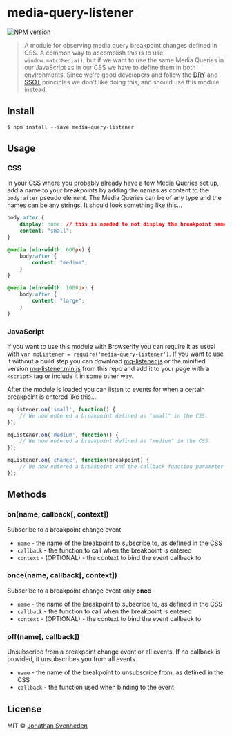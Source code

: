 # media-query-listener

[![NPM version][npm-image]][npm-url]

> A module for observing media query breakpoint changes defined in CSS. A common way to accomplish this is to use `window.matchMedia()`, but if we want to use the same Media Queries in our JavaScript as in our CSS we have to define them in both environments. Since we're good developers and follow the [DRY](https://en.wikipedia.org/wiki/Don't_repeat_yourself) and [SSOT](https://en.wikipedia.org/wiki/Single_Source_of_Truth) principles we don't like doing this, and should use this module instead.


## Install

```
$ npm install --save media-query-listener
```


## Usage

### CSS

In your CSS where you probably already have a few Media Queries set up, add a name to your breakpoints by adding the names as content to the `body:after` pseudo element. The Media Queries can be of any type and the names can be any strings. It should look something like this...

```css
body:after {
    display: none; // this is needed to not display the breakpoint names on the page
    content: "small";
}

@media (min-width: 600px) {
    body:after {
        content: "medium";
    }
}

@media (min-width: 1000px) {
    body:after {
        content: "large";
    }
}
```

### JavaScript

If you want to use this module with Browserify you can require it as usual with `var mqListener = require('media-query-listener')`. If you want to use it without a build step you can download [mq-listener.js](dist/mq-listener.js) or the minified version [mq-listener.min.js](dist/mq-listener.min.js) from this repo and add it to your page with a `<script>` tag or include it in some other way.

After the module is loaded you can listen to events for when a certain breakpoint is entered like this...

```js
mqListener.on('small', function() {
    // We now entered a breakpoint defined as "small" in the CSS.
});

mqListener.on('medium', function() {
    // We now entered a breakpoint defined as "medium" in the CSS.
});

mqListener.on('change', function(breakpoint) {
    // We now entered a breakpoint and the callback function parameter contains the name of the entered breakpoint as defined in the CSS.
});
```


## Methods

### on(name, callback[, context])

Subscribe to a breakpoint change event

* `name` - the name of the breakpoint to subscribe to, as defined in the CSS
* `callback` - the function to call when the breakpoint is entered
* `context` - (OPTIONAL) - the context to bind the event callback to

### once(name, callback[, context])

Subscribe to a breakpoint change event only **once**

* `name` - the name of the breakpoint to subscribe to, as defined in the CSS
* `callback` - the function to call when the breakpoint is entered
* `context` - (OPTIONAL) - the context to bind the event callback to

### off(name[, callback])

Unsubscribe from a breakpoint change event or all events. If no callback is provided, it unsubscribes you from all events.

* `name` - the name of the breakpoint to unsubscribe from, as defined in the CSS
* `callback` - the function used when binding to the event


## License

MIT © [Jonathan Svenheden](https://github.com/svenheden)

[npm-url]: https://npmjs.org/package/media-query-listener
[npm-image]: https://badge.fury.io/js/media-query-listener.svg
